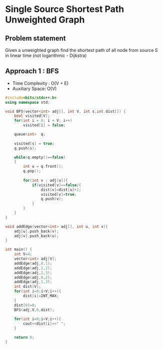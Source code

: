 # Single Source Shortest Path Unweighted Graph

## Problem statement

Given a unweighted graph find the shortest path of all node from source S in linear time (not logarithmic - Dijkstra)

## Approach 1 : BFS

- Time Complexity : O(V + E) 
- Auxiliary Space: O(V)

```cpp
#include<bits/stdc++.h> 
using namespace std; 

void BFS(vector<int> adj[], int V, int s,int dist[]) { 
	bool visited[V]; 
	for(int i = 0; i < V; i++) 
		visited[i] = false; 

	queue<int>  q;
	
	visited[s] = true; 
	q.push(s); 

	while(q.empty()==false) 
	{ 
		int u = q.front(); 
		q.pop();
		 
		for(int v : adj[u]){
		    if(visited[v]==false){
		        dist[v]=dist[u]+1;
		        visited[v]=true;
		        q.push(v);
		    }
		} 
	} 
} 

void addEdge(vector<int> adj[], int u, int v){
    adj[u].push_back(v);
    adj[v].push_back(u);
}

int main() { 
	int V=4;
	vector<int> adj[V];
	addEdge(adj,0,1); 
	addEdge(adj,1,2); 
	addEdge(adj,2,3); 
	addEdge(adj,0,2); 
	addEdge(adj,1,3);
    int dist[V];
    for(int i=0;i<V;i++){
        dist[i]=INT_MAX;
    }
	dist[0]=0;
	BFS(adj,V,0,dist); 
    
    for(int i=0;i<V;i++){
        cout<<dist[i]<<" ";
    }

	return 0; 
} 
```